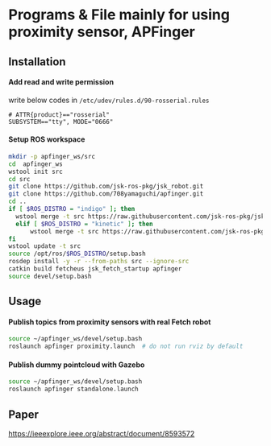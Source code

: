 # Programs & File mainly for using proximity sensor, APFinger

## Installation
#### Add read and write permission
write below codes in `/etc/udev/rules.d/90-rosserial.rules`
```
# ATTR{product}=="rosserial"
SUBSYSTEM=="tty", MODE="0666"
```

#### Setup ROS workspace
```bash
mkdir -p apfinger_ws/src
cd  apfinger_ws
wstool init src
cd src
git clone https://github.com/jsk-ros-pkg/jsk_robot.git
git clone https://github.com/708yamaguchi/apfinger.git
cd ..
if [ $ROS_DISTRO = "indigo" ]; then
  wstool merge -t src https://raw.githubusercontent.com/jsk-ros-pkg/jsk_robot/master/jsk_fetch_robot/jsk_fetch_user.rosinstall.indigo
  elif [ $ROS_DISTRO = "kinetic" ]; then
      wstool merge -t src https://raw.githubusercontent.com/jsk-ros-pkg/jsk_robot/master/jsk_fetch_robot/jsk_fetch_user.rosinstall.kinetic
fi
wstool update -t src
source /opt/ros/$ROS_DISTRO/setup.bash
rosdep install -y -r --from-paths src --ignore-src
catkin build fetcheus jsk_fetch_startup apfinger
source devel/setup.bash
```

## Usage
#### Publish topics from proximity sensors with real Fetch robot
```bash
source ~/apfinger_ws/devel/setup.bash
roslaunch apfinger proximity.launch  # do not run rviz by default
```

#### Publish dummy pointcloud with Gazebo
```bash
source ~/apfinger_ws/devel/setup.bash
roslaunch apfinger standalone.launch
```

## Paper
https://ieeexplore.ieee.org/abstract/document/8593572
